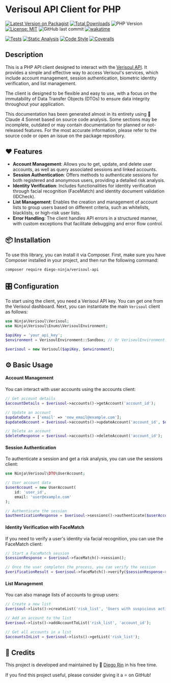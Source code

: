 # Verisoul API Client for PHP

[![Latest Version on Packagist](https://img.shields.io/packagist/v/diego-ninja/verisoul-api.svg?style=flat-square&color=blue&logoColor=%23949ca4&labelColor=%233f4750)](https://packagist.org/packages/diego-ninja/verisoul-api)
[![Total Downloads](https://img.shields.io/packagist/dt/diego-ninja/verisoul-api.svg?style=flat-square&color=blue&logoColor=%23949ca4&labelColor=%233f4750)](https://packagist.org/packages/diego-ninja/verisoul-api)
![PHP Version](https://img.shields.io/packagist/php-v/diego-ninja/verisoul-api.svg?style=flat-square&color=blue&logoColor=%23949ca4&labelColor=%233f4750)
[![License: MIT](https://img.shields.io/badge/License-MIT-blue.svg?style=flat-square&color=blue&logoColor=%23949ca4&labelColor=%233f4750)](https://opensource.org/licenses/MIT)
![GitHub last commit](https://img.shields.io/github/last-commit/diego-ninja/verisoul-api?style=flat-square&color=blue&logoColor=%23949ca4&labelColor=%233f4750)
[![wakatime](https://wakatime.com/badge/user/bd65f055-c9f3-4f73-92aa-3c9810f70cc3/project/3cc2ec60-a8b4-4ddc-aeac-ea78e37a094b.svg?style=flat-square&color=blue&logoColor=%23949ca4&labelColor=%233f4750)](https://wakatime.com/badge/user/bd65f055-c9f3-4f73-92aa-3c9810f70cc3/project/3cc2ec60-a8b4-4ddc-aeac-ea78e37a094b)

[![Tests](https://img.shields.io/github/actions/workflow/status/diego-ninja/granite/tests.yml?branch=main&style=flat-square&logo=github&label=Pest%20Tests&logoColor=%23949ca4&labelColor=%233f4750)]()
[![Static Analysis](https://img.shields.io/github/actions/workflow/status/diego-ninja/granite/static-analysis.yml?branch=main&style=flat-square&logo=github&label=PHPStan%2010&logoColor=%23949ca4&labelColor=%233f4750)]()
[![Code Style](https://img.shields.io/github/actions/workflow/status/diego-ninja/granite/code-style.yml?branch=main&style=flat-square&logo=github&label=Pint%3A%20PER&logoColor=%23949ca4&labelColor=%233f4750)]()
[![Coveralls](https://img.shields.io/coverallsCoverage/github/diego-ninja/verisoul-api?branch=main&style=flat-square&logo=coveralls&logoColor=%23949ca4&labelColor=%233f4750&link=https%3A%2F%2Fcoveralls.io%2Fgithub%2Fdiego-ninja%2Fgranite)]()

## Description

This is a PHP API client designed to interact with the [Verisoul API](https://docs.verisoul.ai/api-reference/introduction). It provides a simple and effective way to access Verisoul's services, which include account management, session authentication, biometric identity verification, and list management.

The client is designed to be flexible and easy to use, with a focus on the immutability of Data Transfer Objects (DTOs) to ensure data integrity throughout your application.

This documentation has been generated almost in its entirety using 🦠 Claude 4 Sonnet based on source code analysis. Some sections may be incomplete, outdated or may contain documentation for planned or not-released features. For the most accurate information, please refer to the source code or open an issue on the package repository.

## ❤️ Features

* **Account Management**: Allows you to get, update, and delete user accounts, as well as query associated sessions and linked accounts.
* **Session Authentication**: Offers methods to authenticate sessions for both registered and anonymous users, providing a detailed risk analysis.
* **Identity Verification**: Includes functionalities for identity verification through facial recognition (FaceMatch) and identity document validation (IDCheck).
* **List Management**: Enables the creation and management of account lists to group users based on different criteria, such as whitelists, blacklists, or high-risk user lists.
* **Error Handling**: The client handles API errors in a structured manner, with custom exceptions that facilitate debugging and error flow control.

## 📦 Installation

To use this library, you can install it via Composer. First, make sure you have Composer installed in your project, and then run the following command:

```bash
composer require diego-ninja/verisoul-api
```

## 🎛️ Configuration

To start using the client, you need a Verisoul API key. You can get one from the Verisoul dashboard. Next, you can instantiate the main `Verisoul` client as follows:

```php
use Ninja\Verisoul\Verisoul;
use Ninja\Verisoul\Enums\VerisoulEnvironment;

$apiKey = 'your_api_key';
$environment = VerisoulEnvironment::Sandbox; // Or VerisoulEnvironment::Production

$verisoul = new Verisoul($apiKey, $environment);
```

## ⚙️ Basic Usage

#### Account Management

You can interact with user accounts using the accounts client:

```php
// Get account details
$accountDetails = $verisoul->accounts()->getAccount('account_id');

// Update an account
$updateData = ['email' => 'new_email@example.com'];
$updatedAccount = $verisoul->accounts()->updateAccount('account_id', $updateData);

// Delete an account
$deleteResponse = $verisoul->accounts()->deleteAccount('account_id');
```

#### Session Authentication

To authenticate a session and get a risk analysis, you can use the sessions client:

```php
use Ninja\Verisoul\DTO\UserAccount;

// User account data
$userAccount = new UserAccount(
    id: 'user_id',
    email: 'user@example.com'
);

// Authenticate the session
$authenticationResponse = $verisoul->sessions()->authenticate($userAccount, 'session_id');
```

#### Identity Verification with FaceMatch

If you need to verify a user's identity via facial recognition, you can use the FaceMatch client:

```php
// Start a FaceMatch session
$sessionResponse = $verisoul->faceMatch()->session();

// Once the user completes the process, you can verify the session
$verificationResult = $verisoul->faceMatch()->verify($sessionResponse->sessionId);
```

#### List Management

You can also manage lists of accounts to group users:

```php
// Create a new list
$verisoul->lists()->createList('risk_list', 'Users with suspicious activity');

// Add an account to the list
$verisoul->lists()->addAccountToList('risk_list', 'account_id');

// Get all accounts in a list
$accountsInList = $verisoul->lists()->getList('risk_list');
```

## 🙏 Credits

This project is developed and maintained by 🥷 [Diego Rin](https://diego.ninja) in his free time.

If you find this project useful, please consider giving it a ⭐ on GitHub!